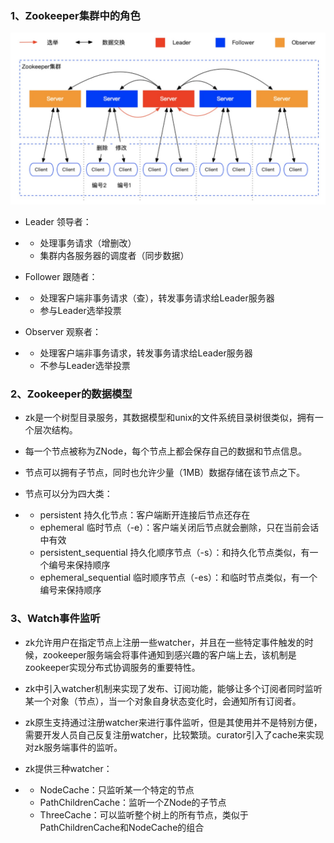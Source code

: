### 1、Zookeeper集群中的角色

![img](./resource/7-1-1.jpg)

- Leader 领导者：

- - 处理事务请求（增删改）
  - 集群内各服务器的调度者（同步数据）

- Follower 跟随者：

- - 处理客户端非事务请求（查），转发事务请求给Leader服务器
  - 参与Leader选举投票

- Observer 观察者：

- - 处理客户端非事务请求，转发事务请求给Leader服务器
  - 不参与Leader选举投票

### 2、Zookeeper的数据模型

- zk是一个树型目录服务，其数据模型和unix的文件系统目录树很类似，拥有一个层次结构。

- 每一个节点被称为ZNode，每个节点上都会保存自己的数据和节点信息。

- 节点可以拥有子节点，同时也允许少量（1MB）数据存储在该节点之下。

- 节点可以分为四大类：

- - persistent 持久化节点：客户端断开连接后节点还存在
  - ephemeral 临时节点（-e）：客户端关闭后节点就会删除，只在当前会话中有效
  - persistent_sequential 持久化顺序节点（-s）：和持久化节点类似，有一个编号来保持顺序
  - ephemeral_sequential 临时顺序节点（-es）：和临时节点类似，有一个编号来保持顺序

### 3、Watch事件监听

- zk允许用户在指定节点上注册一些watcher，并且在一些特定事件触发的时候，zookeeper服务端会将事件通知到感兴趣的客户端上去，该机制是zookeeper实现分布式协调服务的重要特性。
- zk中引入watcher机制来实现了发布、订阅功能，能够让多个订阅者同时监听某一个对象（节点），当一个对象自身状态变化时，会通知所有订阅者。
- zk原生支持通过注册watcher来进行事件监听，但是其使用并不是特别方便，需要开发人员自己反复注册watcher，比较繁琐。curator引入了cache来实现对zk服务端事件的监听。

- zk提供三种watcher：

- - NodeCache：只监听某一个特定的节点
  - PathChildrenCache：监听一个ZNode的子节点
  - ThreeCache：可以监听整个树上的所有节点，类似于PathChildrenCache和NodeCache的组合